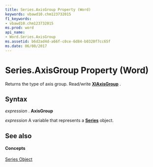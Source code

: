 ```yaml
---
title: Series.AxisGroup Property (Word)
keywords: vbawd10.chm123732015
f1_keywords:
- vbawd10.chm123732015
ms.prod: word
api_name:
- Word.Series.AxisGroup
ms.assetid: b6d2ad4d-a66f-c0ce-6d84-b0320f7cc65f
ms.date: 06/08/2017
---
```



# Series.AxisGroup Property (Word)

Returns the type of axis group. Read/write  **[XlAxisGroup](Word.xlaxisgroup.md)** .


## Syntax

 _expression_ . **AxisGroup**

 _expression_ A variable that represents a **[Series](Word.Series.md)** object.


## See also


#### Concepts


[Series Object](Word.Series.md)

